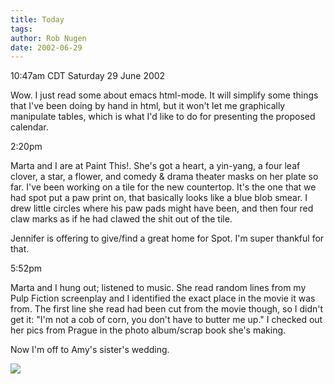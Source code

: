 ```yaml
---
title: Today
tags: 
author: Rob Nugen
date: 2002-06-29
---
```


<p class=date>10:47am CDT Saturday 29 June 2002</p>

<p>Wow.  I just read some about emacs html-mode.  It will simplify
some things that I've been doing by hand in html, but it won't let me
graphically manipulate tables, which is what I'd like to do for
presenting the proposed calendar.</p>

<p class=date>2:20pm</p>

<p>Marta and I are at Paint This!.  She's got a heart, a yin-yang, a
four leaf clover, a star, a flower, and comedy & drama theater masks
on her plate so far.  I've been working on a tile for the new
countertop.  It's the one that we had spot put a paw print on, that
basically looks like a blue blob smear.  I drew little circles where
his paw pads might have been, and then four red claw marks as if he
had clawed the shit out of the tile.</p>

<p>Jennifer is offering to give/find a great home for Spot.  I'm super
thankful for that.</p>

<p class=date>5:52pm</p>

<p>Marta and I hung out; listened to music.  She read random lines
from my Pulp Fiction screenplay and I identified the exact place in
the movie it was from.  The first line she read had been cut from the
movie though, so I didn't get it: "I'm not a cob of corn, you don't
have to butter me up."  I checked out her pics from Prague in the
photo album/scrap book she's making.</p>

<p>Now I'm off to Amy's sister's wedding.</p>

<p><img src="/images/rob/wL-ROB.gif"/></p>
